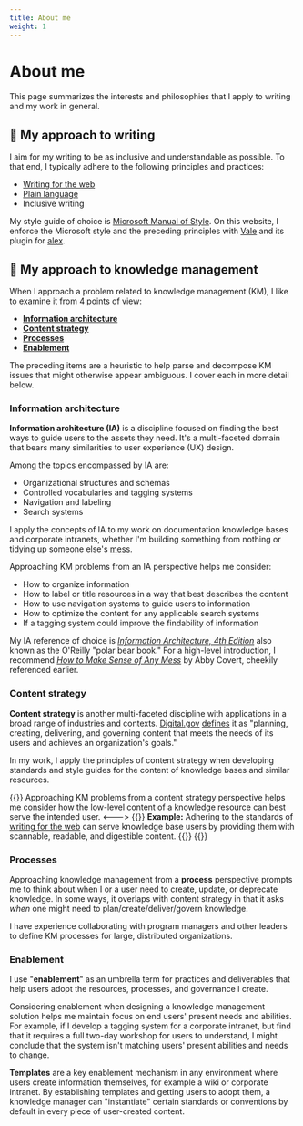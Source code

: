```yaml
---
title: About me
weight: 1
---
```

# About me

This page summarizes the interests and philosophies that I apply to writing and my work in general.

## 📝 My approach to writing

I aim for my writing to be as inclusive and understandable as possible. To that end, I typically adhere to the following principles and practices:
* [Writing for the web](https://www.usability.gov/how-to-and-tools/methods/writing-for-the-web.html)
* [Plain language](https://www.plainlanguage.gov/)
* Inclusive writing

My style guide of choice is [Microsoft Manual of Style](https://learn.microsoft.com/en-us/style-guide). On this website, I enforce the Microsoft style and the preceding principles with [Vale](https://vale.sh/) and its plugin for [alex](https://alexjs.com/).

## 🧠 My approach to knowledge management
When I approach a problem related to knowledge management (KM), I like to examine it from 4 points of view:
* [**Information architecture**](#information-architecture)
* [**Content strategy**](#content-strategy)
* [**Processes**](#processes)
* [**Enablement**](#enablement)

The preceding items are a heuristic to help parse and decompose KM issues that might otherwise appear ambiguous. I cover each in more detail below.

### Information architecture
**Information architecture (IA)** is a discipline focused on finding the best ways to guide users to the assets they need. It's a multi-faceted domain that bears many similarities to user experience (UX) design.

Among the topics encompassed by IA are:
* Organizational structures and schemas
* Controlled vocabularies and tagging systems
* Navigation and labeling
* Search systems

I apply the concepts of IA to my work on documentation knowledge bases and corporate intranets, whether I'm building something from nothing or tidying up someone else's [mess](https://www.howtomakesenseofanymess.com/).

Approaching KM problems from an IA perspective helps me consider:
* How to organize information
* How to label or title resources in a way that best describes the content
* How to use navigation systems to guide users to information
* How to optimize the content for any applicable search systems
* If a tagging system could improve the findability of information

My IA reference of choice is [*Information Architecture, 4th Edition*](https://www.oreilly.com/library/view/information-architecture-4th/9781491913529/) also known as the O'Reilly "polar bear book." For a high-level introduction, I recommend [*How to Make Sense of Any Mess*](https://www.howtomakesenseofanymess.com/) by Abby Covert, cheekily referenced earlier.

### Content strategy
**Content strategy** is another multi-faceted discipline with applications in a broad range of industries and contexts. [Digital.gov](https://digital.gov/) [defines](https://digital.gov/topics/content-strategy/) it as  "planning, creating, delivering, and governing content that meets the needs of its users and achieves an organization's goals."

In my work, I apply the principles of content strategy when developing standards and style guides for the content of knowledge bases and similar resources.

{{<columns>}}
Approaching KM problems from a content strategy perspective helps me consider how the low-level content of a knowledge resource can best serve the intended user. 
<--->
{{<hint info>}}
**Example:** Adhering to the standards of [writing for the web](#📝-my-approach-to-writing) can serve knowledge base users by providing them with scannable, readable, and digestible content.
{{</hint>}}
{{</columns>}}

### Processes
Approaching knowledge management from a **process** perspective prompts me to think about when I or a user need to create, update, or deprecate knowledge. In some ways, it overlaps with content strategy in that it asks _when_ one might need to plan/create/deliver/govern knowledge.

I have experience collaborating with program managers and other leaders to define KM processes for large, distributed organizations. 

### Enablement
I use "**enablement**" as an umbrella term for practices and deliverables that help users adopt the resources, processes, and governance I create.

Considering enablement when designing a knowledge management solution helps me maintain focus on end users' present needs and abilities. For example, if I develop a tagging system for a corporate intranet, but find that it requires a full two-day workshop for users to understand, I might conclude that the system isn't matching users' present abilities and needs to change.

**Templates** are a key enablement mechanism in any environment where users create information themselves, for example a wiki or corporate intranet. By establishing templates and getting users to adopt them, a knowledge manager can "instantiate" certain standards or conventions by default in every piece of user-created content.